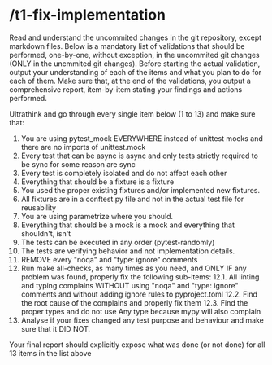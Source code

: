 # /t1-fix-implementation

Read and understand the uncommited changes in the git repository, except markdown files.
Below is a mandatory list of validations that should be performed, one-by-one, without exception, in the uncommited git changes (ONLY in the uncmmited git changes).
Before starting the actual validation, output your understanding of each of the items and what you plan to do for each of them.
Make sure that, at the end of the validations, you output a comprehensive report, item-by-item stating your findings and actions performed.

Ultrathink and go through every single item below (1 to 13) and make sure that:

1. You are using pytest_mock EVERYWHERE instead of unittest mocks and there are no imports of unittest.mock
2. Every test that can be async is async and only tests strictly required to be sync for some reason are sync
3. Every test is completely isolated and do not affect each other
4. Everything that should be a fixture is a fixture
5. You used the proper existing fixtures and/or implemented new fixtures.
6. All fixtures are in a conftest.py file and not in the actual test file for reusability
7. You are using parametrize where you should.
8. Everything that should be a mock is a mock and everything that shouldn't, isn't
9. The tests can be executed in any order (pytest-randomly)
10. The tests are verifying behavior and not implementation details.
11. REMOVE every "noqa" and "type: ignore" comments
12. Run make all-checks, as many times as you need, and ONLY IF any problem was found, properly fix the following sub-items:
  12.1. All linting and typing complains WITHOUT using "noqa" and "type: ignore" comments and without adding ignore rules to pyproject.toml
  12.2. Find the root cause of the complains and properly fix them
  12.3. Find the proper types and do not use Any type because mypy will also complain
13. Analyse if your fixes changed any test purpose and behaviour and make sure that it DID NOT.

Your final report should explicitly expose what was done (or not done) for all 13 items in the list above
